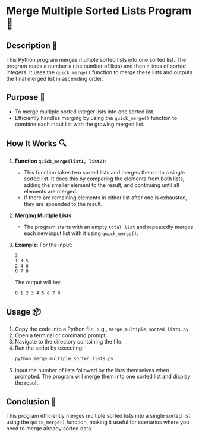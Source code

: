 # Merge Multiple Sorted Lists Program 🔗

## Description 📝

This Python program merges multiple sorted lists into one sorted list.
The program reads a number `n` (the number of lists) and then `n` lines of sorted integers.
It uses the `quick_merge()` function to merge these lists and outputs the final merged list in ascending order.

## Purpose 🎯

-   To merge multiple sorted integer lists into one sorted list.
-   Efficiently handles merging by using the `quick_merge()` function to combine each input list with the growing merged list.

## How It Works 🔍

1. **Function `quick_merge(list1, list2)`**:

    - This function takes two sorted lists and merges them into a single sorted list. It does this by comparing the elements from both lists, adding the smaller element to the result, and continuing until all elements are merged.
    - If there are remaining elements in either list after one is exhausted, they are appended to the result.

2. **Merging Multiple Lists**:
    - The program starts with an empty `total_list` and repeatedly merges each new input list with it using `quick_merge()`.
3. **Example**:
   For the input:
    ```
    3
    1 3 5
    2 4 6
    0 7 8
    ```
    The output will be:
    ```
    0 1 2 3 4 5 6 7 8
    ```

## Usage 📦

1. Copy the code into a Python file, e.g., `merge_multiple_sorted_lists.py`.
2. Open a terminal or command prompt.
3. Navigate to the directory containing the file.
4. Run the script by executing:
    ```bash
    python merge_multiple_sorted_lists.py
    ```
5. Input the number of lists followed by the lists themselves when prompted. The program will merge them into one sorted list and display the result.

## Conclusion 🚀

This program efficiently merges multiple sorted lists into a single sorted list using the `quick_merge()` function, making it useful for scenarios where you need to merge already sorted data.
